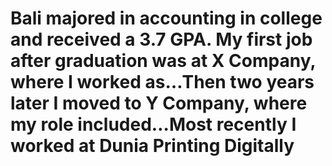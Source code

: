 # Bali  majored in accounting in college and received a 3.7 GPA. My first job after graduation was at X Company, where I worked as…Then two years later I moved to Y Company, where my role included…Most recently I worked at Dunia Printing Digitally
